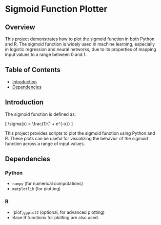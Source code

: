# Sigmoid Function Plotter

## Overview

This project demonstrates how to plot the sigmoid function in both Python and R. The sigmoid function is widely used in machine learning, especially in logistic regression and neural networks, due to its properties of mapping input values to a range between 0 and 1.

## Table of Contents

- [Introduction](#introduction)
- [Dependencies](#dependencies)

## Introduction

The sigmoid function is defined as:

\[
\sigma(x) = \frac{1}{1 + e^{-x}}
\]

This project provides scripts to plot the sigmoid function using Python and R. These plots can be useful for visualizing the behavior of the sigmoid function across a range of input values.

## Dependencies

### Python

- `numpy` (for numerical computations)
- `matplotlib` (for plotting)

### R

- 'plot',`ggplot2` (optional, for advanced plotting)
- Base R functions for plotting are also used.
